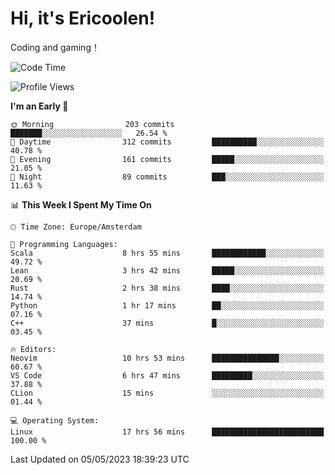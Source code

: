# Hi, it's Ericoolen!
Coding and gaming！

<!--START_SECTION:waka-->
![Code Time](http://img.shields.io/badge/Code%20Time-782%20hrs%2031%20mins-blue)

![Profile Views](http://img.shields.io/badge/Profile%20Views-0-blue)

**I'm an Early 🐤** 

```text
🌞 Morning                203 commits         ███████░░░░░░░░░░░░░░░░░░   26.54 % 
🌆 Daytime                312 commits         ██████████░░░░░░░░░░░░░░░   40.78 % 
🌃 Evening                161 commits         █████░░░░░░░░░░░░░░░░░░░░   21.05 % 
🌙 Night                  89 commits          ███░░░░░░░░░░░░░░░░░░░░░░   11.63 % 
```


📊 **This Week I Spent My Time On** 

```text
🕑︎ Time Zone: Europe/Amsterdam

💬 Programming Languages: 
Scala                    8 hrs 55 mins       ████████████░░░░░░░░░░░░░   49.72 % 
Lean                     3 hrs 42 mins       █████░░░░░░░░░░░░░░░░░░░░   20.69 % 
Rust                     2 hrs 38 mins       ████░░░░░░░░░░░░░░░░░░░░░   14.74 % 
Python                   1 hr 17 mins        ██░░░░░░░░░░░░░░░░░░░░░░░   07.16 % 
C++                      37 mins             █░░░░░░░░░░░░░░░░░░░░░░░░   03.45 % 

🔥 Editors: 
Neovim                   10 hrs 53 mins      ███████████████░░░░░░░░░░   60.67 % 
VS Code                  6 hrs 47 mins       █████████░░░░░░░░░░░░░░░░   37.88 % 
CLion                    15 mins             ░░░░░░░░░░░░░░░░░░░░░░░░░   01.44 % 

💻 Operating System: 
Linux                    17 hrs 56 mins      █████████████████████████   100.00 % 
```


 Last Updated on 05/05/2023 18:39:23 UTC
<!--END_SECTION:waka-->

